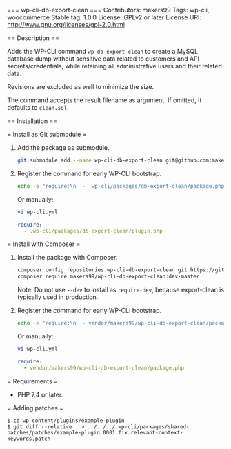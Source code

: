 === wp-cli-db-export-clean ===
Contributors: makers99
Tags: wp-cli, woocommerce
Stable tag: 1.0.0
License: GPLv2 or later
License URI: http://www.gnu.org/licenses/gpl-2.0.html

== Description ==

Adds the WP-CLI command `wp db export-clean` to create a MySQL database dump
without sensitive data related to customers and API secrets/credentials, while
retaining all administrative users and their related data.

Revisions are excluded as well to minimize the size.

The command accepts the result filename as argument. If omitted, it defaults to
`clean.sql`.


== Installation ==

= Install as Git submodule =

1. Add the package as submodule.
    ```sh
    git submodule add --name wp-cli-db-export-clean git@github.com:makers99/wp-cli-db-export-clean.git .wp-cli/packages/db-export-clean
    ```

2. Register the command for early WP-CLI bootstrap.
    ```sh
    echo -e "require:\n  - .wp-cli/packages/db-export-clean/package.php" >> wp-cli.yml
    ```
    Or manually:
    ```sh
    vi wp-cli.yml
    ```
    ```yaml
    require:
      - .wp-cli/packages/db-export-clean/plugin.php
    ```

= Install with Composer =

1. Install the package with Composer.
    ```sh
    composer config repositories.wp-cli-db-export-clean git https://github.com/makers99/wp-cli-db-export-clean.git
    composer require makers99/wp-cli-db-export-clean:dev-master
    ```
    Note: Do not use `--dev` to install as `require-dev`, because export-clean
    is typically used in production.

2. Register the command for early WP-CLI bootstrap.
    ```sh
    echo -e "require:\n  - vendor/makers99/wp-cli-db-export-clean/package.php" >> wp-cli.yml
    ```
    Or manually:
    ```sh
    vi wp-cli.yml
    ```
    ```yaml
    require:
      - vendor/makers99/wp-cli-db-export-clean/package.php
    ```


= Requirements =

* PHP 7.4 or later.


= Adding patches =

```console
$ cd wp-content/plugins/example-plugin
$ git diff --relative . > ../../../.wp-cli/packages/shared-patches/patches/example-plugin.0001.fix.relevant-context-keywords.patch
```
